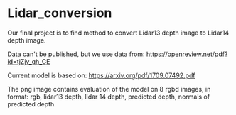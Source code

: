 # Lidar_conversion

Our final project is to find method to convert Lidar13 depth image to Lidar14 depth image.

Data can't be published, but we use data from: https://openreview.net/pdf?id=tjZjv_qh_CE

Current model is based on: https://arxiv.org/pdf/1709.07492.pdf

The png image contains evaluation of the model on 8 rgbd images, in format: rgb, lidar13 depth, lidar 14 depth, predicted depth, normals of predicted depth.
